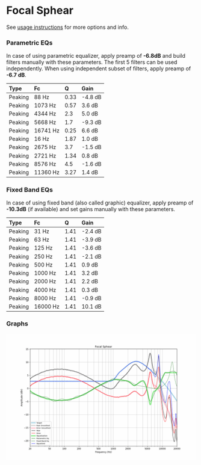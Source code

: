 # Focal Sphear
See [usage instructions](https://github.com/jaakkopasanen/AutoEq#usage) for more options and info.

### Parametric EQs
In case of using parametric equalizer, apply preamp of **-6.8dB** and build filters manually
with these parameters. The first 5 filters can be used independently.
When using independent subset of filters, apply preamp of **-6.7 dB**.

| Type    | Fc       |    Q | Gain    |
|:--------|:---------|:-----|:--------|
| Peaking | 88 Hz    | 0.33 | -4.8 dB |
| Peaking | 1073 Hz  | 0.57 | 3.6 dB  |
| Peaking | 4344 Hz  | 2.3  | 5.0 dB  |
| Peaking | 5668 Hz  | 1.7  | -9.3 dB |
| Peaking | 16741 Hz | 0.25 | 6.6 dB  |
| Peaking | 16 Hz    | 1.87 | 1.0 dB  |
| Peaking | 2675 Hz  | 3.7  | -1.5 dB |
| Peaking | 2721 Hz  | 1.34 | 0.8 dB  |
| Peaking | 8576 Hz  | 4.5  | -1.6 dB |
| Peaking | 11360 Hz | 3.27 | 1.4 dB  |

### Fixed Band EQs
In case of using fixed band (also called graphic) equalizer, apply preamp of **-10.3dB**
(if available) and set gains manually with these parameters.

| Type    | Fc       |    Q | Gain    |
|:--------|:---------|:-----|:--------|
| Peaking | 31 Hz    | 1.41 | -2.4 dB |
| Peaking | 63 Hz    | 1.41 | -3.9 dB |
| Peaking | 125 Hz   | 1.41 | -3.6 dB |
| Peaking | 250 Hz   | 1.41 | -2.1 dB |
| Peaking | 500 Hz   | 1.41 | 0.9 dB  |
| Peaking | 1000 Hz  | 1.41 | 3.2 dB  |
| Peaking | 2000 Hz  | 1.41 | 2.2 dB  |
| Peaking | 4000 Hz  | 1.41 | 0.3 dB  |
| Peaking | 8000 Hz  | 1.41 | -0.9 dB |
| Peaking | 16000 Hz | 1.41 | 10.1 dB |

### Graphs
![](./Focal%20Sphear.png)